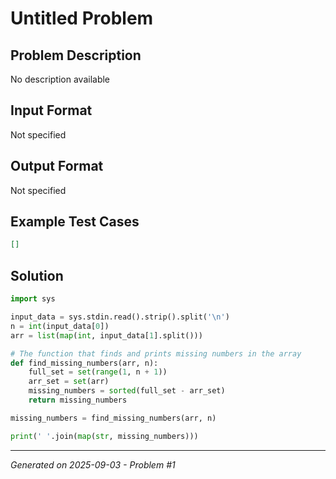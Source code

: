 # Untitled Problem

## Problem Description
No description available

## Input Format
Not specified

## Output Format
Not specified

## Example Test Cases
```json
[]
```

## Solution
```python
import sys

input_data = sys.stdin.read().strip().split('\n')
n = int(input_data[0])
arr = list(map(int, input_data[1].split()))

# The function that finds and prints missing numbers in the array
def find_missing_numbers(arr, n):
    full_set = set(range(1, n + 1))
    arr_set = set(arr)
    missing_numbers = sorted(full_set - arr_set)
    return missing_numbers

missing_numbers = find_missing_numbers(arr, n)

print(' '.join(map(str, missing_numbers)))
```

---
*Generated on 2025-09-03 - Problem #1*